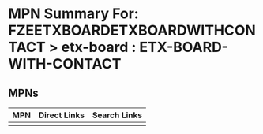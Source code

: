 



# MPN Summary For: FZEETXBOARDETXBOARDWITHCONTACT > etx-board : ETX-BOARD-WITH-CONTACT

## MPNs
  

|MPN|Direct Links|Search Links|
| :--- | :--- | :--- |
||||
